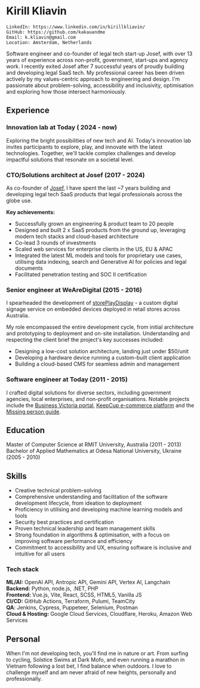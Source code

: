 # Kirill Kliavin

```
LinkedIn: https://www.linkedin.com/in/kirillkliavin/
GitHub: https://github.com/kakauandme
Email: k.kliavin@gmail.com
Location: Amsterdam, Netherlands
```

Software engineer and co-founder of legal tech start-up Josef, with over 13 years of experience across non-profit, government, start-ups and agency work. I recently exited Josef after 7 successful years of proudly building and developing legal SaaS tech. My professional career has been driven actively by my values-centric approach to engineering and design. I'm passionate about problem-solving, accessibility and inclusivity, optimisation and exploring how those intersect harmoniously.

## Experience

### Innovation lab at Today ( 2024 - now)

Exploring the bright possibilities of new tech and  AI. Today's innovation lab invites participants to explore, play, and innovate with the latest technologies. Together, we'll tackle complex challenges and develop impactful solutions that resonate on a societal level.

### CTO/Solutions architect at Josef (2017 - 2024)

As co-founder of [Josef](https://joseflegal.com), I have spent the last ~7 years building and developing legal tech SaaS products that legal professionals across the globe use.

**Key achievements:**

- Successfully grown an engineering & product team to 20 people
- Designed and built 2 x SaaS products from the ground up, leveraging modern tech stacks and cloud-based architecture
- Co-lead 3 rounds of investments
- Scaled web services for enterprise clients in the US, EU & APAC
- Integrated the latest ML models and tools for proprietary use cases, utilising data indexing, search and Generative AI for policies and legal documents
- Facilitated penetration testing and SOC II certification

### Senior engineer at WeAreDigital (2015 - 2016)

I spearheaded the development of [storePlayDisplay](http://www.storeplaydisplay.com) - a custom digital signage service on embedded devices deployed in retail stores across Australia.

My role encompassed the entire development cycle, from initial architecture and prototyping to deployment and on-site installation. Understanding and respecting the client brief the project's key successes included:

- Designing a low-cost solution architecture, landing just under $50/unit
- Developing a hardware device running a custom-built client application
- Building a cloud-based CMS for seamless admin and management

### Software engineer at Today (2011 - 2015)

I crafted digital solutions for diverse sectors, including government agencies, local enterprises, and non-profit organisations. Notable projects include the [Business Victoria portal](https://business.vic.gov.au/), [KeepCup e-commerce platform](https://au.keepcup.com/) and the [Missing person guide](https://www.missingpersonsguide.com/).

## Education

Master of Computer Science at RMIT University, Australia (2011 - 2013)  
Bachelor of Applied Mathematics at Odesa National University, Ukraine (2005 - 2010)

## Skills

- Creative technical problem-solving
- Comprehensive understanding and facilitation of the software development lifecycle, from ideation to deployment
- Proficiency in utilising and developing machine learning models and tools
- Security best practices and certification
- Proven technical leadership and team management skills
- Strong foundation in algorithms & optimisation, with a focus on improving software performance and efficiency
- Commitment to accessibility and UX, ensuring software is inclusive and intuitive for all users

### Tech stack

**ML/AI:** OpenAI API, Antropic API, Gemini API, Vertex AI, Langchain  
**Backend:** Python, node.js, .NET, PHP  
**Frontend:** Vue.js, Vite, React, SCSS, HTML5, Vanilla JS  
**CI/CD:** GitHub Actions, Terraform, Pulumi, TeamCity  
**QA**: Jenkins, Cypress, Puppeteer, Selenium, Postman  
**Cloud & Hosting:** Google Cloud Services, Cloudflare, Heroku, Amazon Web Services

## Personal

When I'm not developing tech, you'll find me in nature or art. From surfing to cycling, Solstice Swims at Dark Mofo, and even running a marathon in Vietnam following a lost bet, I find balance when outdoors. I love to challenge myself and am never afraid of new heights, personally and professionally.
